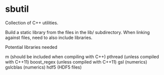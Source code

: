 sbutil
======

Collection of C++ utilities.

Build a static library from the files in the lib/ subdirectory. When
linking against files, need to also include libraries.

Potential libraries needed

  m (should be included when compiling with C++)
  pthread (unless compiled with C++11)
  boost_regex (unless compiled with C++11)
  gsl (numerics)
  gslcblas (numerics)
  hdf5 (HDF5 files)

